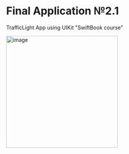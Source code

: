 # Final Application №2.1
TrafficLight App using UIKit "SwiftBook course"

<img src="https://user-images.githubusercontent.com/93527566/183394973-4652f2b7-046d-4775-b25d-c43faf01ae9d.gif" alt="image" style="width:300px;"/>

